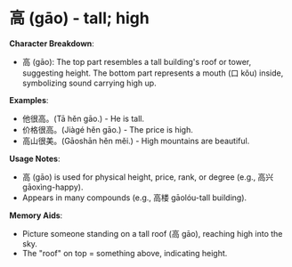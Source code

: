 # **高 (gāo) - tall; high**

**Character Breakdown**:  
- 高 (gāo): The top part resembles a tall building's roof or tower, suggesting height. The bottom part represents a mouth (口 kǒu) inside, symbolizing sound carrying high up.

**Examples**:  
- 他很高。(Tā hěn gāo.) - He is tall.  
- 价格很高。(Jiàgé hěn gāo.) - The price is high.  
- 高山很美。(Gāoshān hěn měi.) - High mountains are beautiful.

**Usage Notes**:  
- 高 (gāo) is used for physical height, price, rank, or degree (e.g., 高兴 gāoxìng-happy).  
- Appears in many compounds (e.g., 高楼 gāolóu-tall building).

**Memory Aids**:  
- Picture someone standing on a tall roof (高 gāo), reaching high into the sky.  
- The "roof" on top = something above, indicating height.